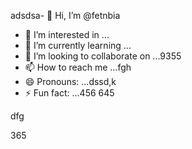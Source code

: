 adsdsa- 👋 Hi, I’m @fetnbia
- 👀 I’m interested in ...
- 🌱 I’m currently learning ...
- 💞️ I’m looking to collaborate on ...9355
- 📫 How to reach me ...fgh
- 😄 Pronouns: ...dssd,k
- ⚡ Fun fact: ...456
645
<!---54asds54
fetnbia/fetnbia is a ✨ special ✨ reposisdftory besdfcause its `README.md` (this f543543ile) appears on your GitHub profile.
You can click the Preview link to take a look at yo53ur changes.653
--->dfg
365
